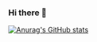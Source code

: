 ### Hi there 👋

[![Anurag's GitHub stats](https://github-readme-stats.vercel.app/api?username=lintstar&show_icons=true&theme=tokyonight)](https://github.com/anuraghazra/github-readme-stats)

<!--
**lintstar/lintstar** is a ✨ _special_ ✨ repository because its `README.md` (this file) appears on your GitHub profile.

Here are some ideas to get you started:

- 🔭 I’m currently working on ...
- 🌱 I’m currently learning ...
- 👯 I’m looking to collaborate on ...
- 🤔 I’m looking for help with ...
- 💬 Ask me about ...
- 📫 How to reach me: ...
- 😄 Pronouns: ...
- ⚡ Fun fact: ...
-->
